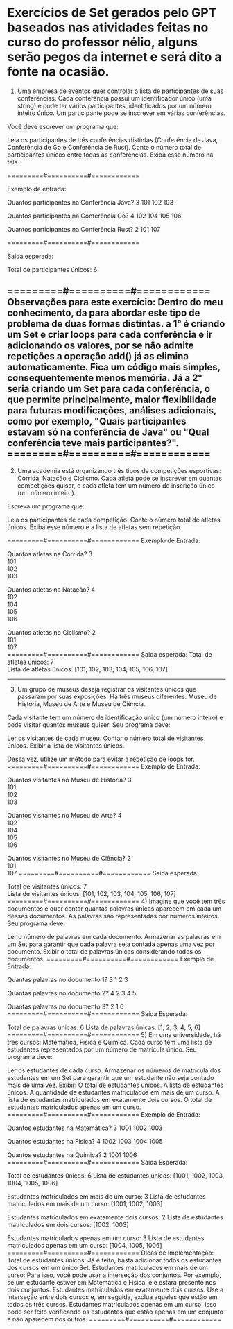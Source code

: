# Exercícios de Set gerados pelo GPT baseados nas atividades feitas no curso do professor nélio, alguns serão pegos da internet e será dito a fonte na ocasião.

1) Uma empresa de eventos quer controlar a lista de participantes de suas conferências. Cada conferência possui um identificador
único (uma string) e pode ter vários participantes, identificados por um número inteiro único. Um participante pode se 
inscrever em várias conferências.

Você deve escrever um programa que:

Leia os participantes de três conferências distintas (Conferência de Java, Conferência de Go e Conferência de Rust).
Conte o número total de participantes únicos entre todas as conferências.
Exiba esse número na tela.

=========#==========#============

Exemplo de entrada:

Quantos participantes na Conferência Java? 3
101
102
103

Quantos participantes na Conferência Go? 4
102
104
105
106

Quantos participantes na Conferência Rust? 2
101
107

=========#==========#============

Saída esperada:

Total de participantes únicos: 6


=========#==========#============
Observações para este exercício:
Dentro do meu conhecimento, da para abordar este tipo de problema de duas formas distintas.
a 1° é criando um Set<Integer> e criar loops para cada conferência e ir adicionando os valores, por se não admite repetições
a operação add() já as elimina automaticamente. Fica um código mais simples, consequentemente menos memória.
Já a 2° seria criando um Set<Integer> para cada conferência, o que permite principalmente, maior flexibilidade para futuras
modificações, análises adicionais, como por exemplo, "Quais participantes estavam só na conferência de Java" ou "Qual conferência
teve mais participantes?".
=========#==========#============
----

2) Uma academia está organizando três tipos de competições esportivas: Corrida, Natação e Ciclismo. Cada atleta pode se 
inscrever em quantas competições quiser, e cada atleta tem um número de inscrição único (um número inteiro).

Escreva um programa que:

Leia os participantes de cada competição.
Conte o número total de atletas únicos.
Exiba esse número e a lista de atletas sem repetição.

=========#==========#============
Exemplo de Entrada:

Quantos atletas na Corrida? 3  
101  
102  
103

Quantos atletas na Natação? 4  
102  
104  
105  
106

Quantos atletas no Ciclismo? 2  
101  
107  
=========#==========#============
Saida esperada:
Total de atletas únicos: 7  
Lista de atletas únicos: [101, 102, 103, 104, 105, 106, 107]

----
3) Um grupo de museus deseja registrar os visitantes únicos que passaram por suas exposições. Há três museus diferentes: Museu de História, Museu de Arte e Museu de Ciência.

Cada visitante tem um número de identificação único (um número inteiro) e pode visitar quantos museus quiser. Seu programa deve:

Ler os visitantes de cada museu.
Contar o número total de visitantes únicos.
Exibir a lista de visitantes únicos.

Dessa vez, utilize um método para evitar a repetição de loops for.
=========#==========#============
Exemplo de Entrada:

Quantos visitantes no Museu de História? 3  
101  
102  
103

Quantos visitantes no Museu de Arte? 4  
102  
104  
105  
106

Quantos visitantes no Museu de Ciência? 2  
101  
107
=========#==========#============
Saída esperada:

Total de visitantes únicos: 7  
Lista de visitantes únicos: [101, 102, 103, 104, 105, 106, 107]
=========#==========#============
4) Imagine que você tem três documentos e quer contar quantas palavras únicas aparecem em cada um desses documentos. As palavras são representadas por números inteiros. Seu programa deve:

Ler o número de palavras em cada documento.
Armazenar as palavras em um Set para garantir que cada palavra seja contada apenas uma vez por documento.
Exibir o total de palavras únicas considerando todos os documentos.
=========#==========#============
Exemplo de Entrada:

Quantas palavras no documento 1? 3
1 2 3

Quantas palavras no documento 2? 4
2 3 4 5

Quantas palavras no documento 3? 2
1 6
=========#==========#============
Saída Esperada:

Total de palavras únicas: 6
Lista de palavras únicas: [1, 2, 3, 4, 5, 6]
=========#==========#============
5) Em uma universidade, há três cursos: Matemática, Física e Química. Cada curso tem uma lista de estudantes representados por um número de matrícula único. Seu programa deve:

Ler os estudantes de cada curso.
Armazenar os números de matrícula dos estudantes em um Set para garantir que um estudante não seja contado mais de uma vez.
Exibir:
O total de estudantes únicos.
A lista de estudantes únicos.
A quantidade de estudantes matriculados em mais de um curso.
A lista de estudantes matriculados em exatamente dois cursos.
O total de estudantes matriculados apenas em um curso.
=========#==========#============
Exemplo de Entrada:

Quantos estudantes na Matemática? 3
1001 1002 1003

Quantos estudantes na Física? 4
1002 1003 1004 1005

Quantos estudantes na Química? 2
1001 1006
=========#==========#============
Saída Esperada:

Total de estudantes únicos: 6
Lista de estudantes únicos: [1001, 1002, 1003, 1004, 1005, 1006]

Estudantes matriculados em mais de um curso: 3
Lista de estudantes matriculados em mais de um curso: [1001, 1002, 1003]

Estudantes matriculados em exatamente dois cursos: 2
Lista de estudantes matriculados em dois cursos: [1002, 1003]

Estudantes matriculados apenas em um curso: 3
Lista de estudantes matriculados apenas em um curso: [1004, 1005, 1006]
=========#==========#============
Dicas de Implementação:
Total de estudantes únicos: Já é feito, basta adicionar todos os estudantes dos cursos em um único Set.
Estudantes matriculados em mais de um curso: Para isso, você pode usar a interseção dos conjuntos. Por exemplo, se um estudante estiver em Matemática e Física, ele estará presente nos dois conjuntos.
Estudantes matriculados em exatamente dois cursos: Use a interseção entre dois cursos e, em seguida, exclua aqueles que estão em todos os três cursos.
Estudantes matriculados apenas em um curso: Isso pode ser feito verificando os estudantes que estão apenas em um conjunto e não aparecem nos outros.
=========#==========#============